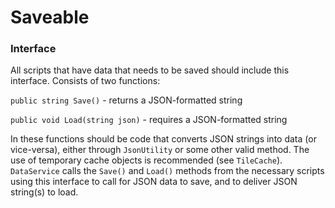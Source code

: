 # Saveable
### Interface

All scripts that have data that needs to be saved should include this interface. Consists of two functions:

```public string Save()``` - returns a JSON-formatted string

```public void Load(string json)``` - requires a JSON-formatted string

In these functions should be code that converts JSON strings into data (or vice-versa), either through ```JsonUtility``` or some other valid method. The use of temporary cache objects is recommended (see ```TileCache```). ```DataService``` calls the ```Save()``` and ```Load()``` methods from the necessary scripts using this interface to call for JSON data to save, and to deliver JSON string(s) to load.